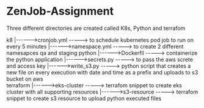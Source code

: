 # ZenJob-Assignment

Three different directories are created called K8s, Python and terrafom

k8
  |------>cronjob.yml
              -----> to schedule kubernetes pod job to run on every 5 minutes
  |------>namespace.yml
              -----> to create 2 different namesapces qa and staging
python
  |------>Dockerfil
              -----> containerize the python application
  |------>secrets.py
              -----> to pass the aws screte and access key
  |------>write_s3.py
              -----> python script that creates a new file on every execution with date and time as a prefix and uploads to s3 bucket on aws \
terraform
  |------>eks-cluster 
              -----> terrafom snippet to create eks cluster with all supporting resources 
  |------>s3-resource
              -----> terrafom snippet to create s3 resource to upload python executed files
            
